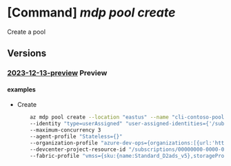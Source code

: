 # [Command] _mdp pool create_

Create a pool

## Versions

### [2023-12-13-preview](/Resources/mgmt-plane/L3N1YnNjcmlwdGlvbnMve30vcmVzb3VyY2Vncm91cHMve30vcHJvdmlkZXJzL21pY3Jvc29mdC5kZXZvcHNpbmZyYXN0cnVjdHVyZS9wb29scy97fQ==/2023-12-13-preview.xml) **Preview**

<!-- mgmt-plane /subscriptions/{}/resourcegroups/{}/providers/microsoft.devopsinfrastructure/pools/{} 2023-12-13-preview -->


#### examples

- Create
    ```bash
        az mdp pool create --location "eastus" --name "cli-contoso-pool" --resource-group "rg1" 
        --identity "type=userAssigned" "user-assigned-identities={'/subscriptions/00000000-0000-0000-0000-000000000000/resourceGroups/example/providers/Microsoft.ManagedIdentity/userAssignedIdentities/test-msi':{}}"
        --maximum-concurrency 3 
        --agent-profile "Stateless={}" 
        --organization-profile "azure-dev-ops={organizations:[{url:'https://dev.azure.com/test-org',parallelism:2}],permissionProfile:{kind:'CreatorOnly'}}" 
        --devcenter-project-resource-id "/subscriptions/00000000-0000-0000-0000-000000000000/resourceGroups/example/providers/Microsoft.DevCenter/projects/contoso-proj"
        --fabric-profile "vmss={sku:{name:Standard_D2ads_v5},storageProfile:{osDiskStorageAccountType:Standard},images:[{resourceId:'/Subscriptions/00000000-0000-0000-0000-000000000000/Providers/Microsoft.Compute/Locations/eastus2/Publishers/canonical/ArtifactTypes/VMImage/Offers/0001-com-ubuntu-server-focal/Skus/20_04-lts-gen2/versions/latest',buffer:*}],osProfile:{secretsManagementSettings:{observedCertificates:[],keyExportable:false},logonType:Service}}"
    ```